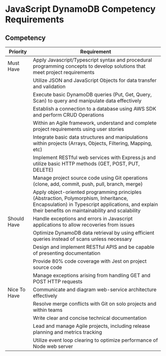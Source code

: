 # JavaScript DynamoDB Competency Requirements

## Competency

| Priority     | Requirement                                                                                                         |
|--------------|---------------------------------------------------------------------------------------------------------------------|
| Must Have    | Apply Javascript/Typescript syntax and procedural programming concepts to develop solutions that meet project requirements                                               |
|              | Utilize JSON and JavaScript Objects for data transfer and validation                                          |
|              | Execute basic DynamoDB queries (Put, Get, Query, Scan) to query and manipulate data effectively                |
|              | Establish a connection to a database using AWS SDK and perform CRUD Operations                                 |
|              | Within an Agile framework, understand and complete project requirements using user stories                   |
|              | Integrate basic data structures and manipulations within projects (Arrays, Objects, Filtering, Mapping, etc) |
|              | Implement RESTful web services with Express.js and utilize basic HTTP methods (GET, POST, PUT, DELETE)         |
|              | Manage project source code using Git operations (clone, add, commit, push, pull, branch, merge)                |
|              | Apply object-oriented programming principles (Abstraction, Polymorphism, Inheritance, Encapsulation) in Typescript applications, and explain their benefits on maintainability and scalability |
| Should Have  | Handle exceptions and errors in Javascript applications to allow recoveries from issues                       |
|              | Optimize DynamoDB data retrieval by using efficient queries instead of scans unless necessary                  |
|              | Design and implement RESTful APIS and be capable of presenting documentation                                    |
|              | Provide 80% code coverage with Jest on project source code                                                       |
|              | Manage exceptions arising from handling GET and POST HTTP requests                                                |
| Nice To Have | Communicate and diagram web-service architecture effectively                                                       |
|              | Resolve merge conflicts with Git on solo projects and within teams                                               |
|              | Write clear and concise technical documentation                                                                  |
|              | Lead and manage Agile projects, including release planning and metrics tracking                                  |
|              | Utilize event loop clearing to optimize performance of Node web server                                            |

